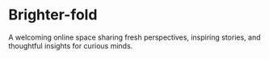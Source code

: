 # Brighter-fold
A welcoming online space sharing fresh perspectives, inspiring stories, and thoughtful insights for curious minds.
